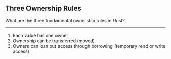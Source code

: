 ## Three Ownership Rules

What are the three fundamental ownership rules in Rust?

---

1. Each value has one owner
2. Ownership can be transferred (moved)
3. Owners can loan out access through borrowing (temporary read or write access)

